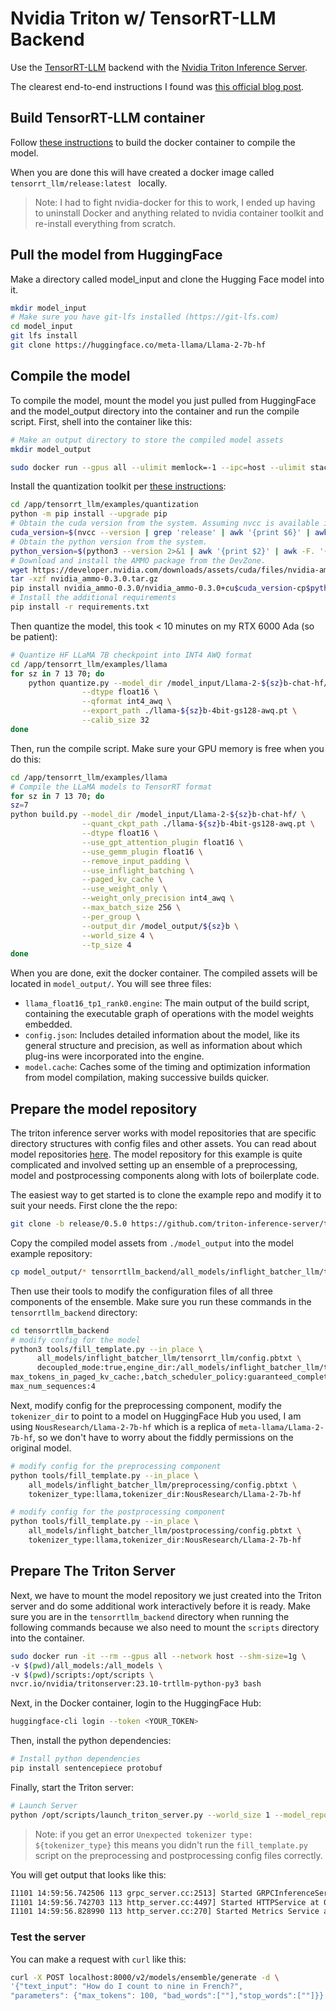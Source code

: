 # Nvidia Triton w/ TensorRT-LLM Backend

Use the [TensorRT-LLM](https://github.com/NVIDIA/TensorRT-LLM/tree/main) backend with the [Nvidia Triton Inference Server](https://github.com/triton-inference-server/server).

The clearest end-to-end instructions I found was [this official blog post](https://developer.nvidia.com/blog/optimizing-inference-on-llms-with-tensorrt-llm-now-publicly-available/).

## Build TensorRT-LLM container

Follow [these instructions](https://github.com/NVIDIA/TensorRT-LLM/blob/release/0.5.0/docs/source/installation.md) to build the docker container to compile the model.  

When you are done this will have created a docker image called `tensorrt_llm/release:latest ` locally.

> Note: I had to fight nvidia-docker for this to work, I ended up having to uninstall Docker and anything related to nvidia container toolkit and re-install everything from scratch.

## Pull the model from HuggingFace

Make a directory called model_input and clone the Hugging Face model into it.

```bash
mkdir model_input
# Make sure you have git-lfs installed (https://git-lfs.com)
cd model_input
git lfs install
git clone https://huggingface.co/meta-llama/Llama-2-7b-hf
```

## Compile the model

To compile the model, mount the model you just pulled from HuggingFace and the model_output directory into the container and run the compile script.  First, shell into the container like this:

```bash
# Make an output directory to store the compiled model assets
mkdir model_output

sudo docker run --gpus all --ulimit memlock=-1 --ipc=host --ulimit stack=67108864 -it -v ${PWD}/model_input:/model_input -v  ${PWD}/model_output:/model_output tensorrt_llm/release:latest bash
```

Install the quantization toolkit per [these instructions](https://github.com/NVIDIA/TensorRT-LLM/tree/release/0.5.0/examples/quantization#tensorrt-llm-quantization-toolkit-installation-guide):

```bash
cd /app/tensorrt_llm/examples/quantization
python -m pip install --upgrade pip
# Obtain the cuda version from the system. Assuming nvcc is available in path.
cuda_version=$(nvcc --version | grep 'release' | awk '{print $6}' | awk -F'[V.]' '{print $2$3}')
# Obtain the python version from the system.
python_version=$(python3 --version 2>&1 | awk '{print $2}' | awk -F. '{print $1$2}')
# Download and install the AMMO package from the DevZone.
wget https://developer.nvidia.com/downloads/assets/cuda/files/nvidia-ammo/nvidia_ammo-0.3.0.tar.gz
tar -xzf nvidia_ammo-0.3.0.tar.gz
pip install nvidia_ammo-0.3.0/nvidia_ammo-0.3.0+cu$cuda_version-cp$python_version-cp$python_version-linux_x86_64.whl
# Install the additional requirements
pip install -r requirements.txt
```

Then quantize the model, this took < 10 minutes on my RTX 6000 Ada (so be patient):

```bash
# Quantize HF LLaMA 7B checkpoint into INT4 AWQ format
cd /app/tensorrt_llm/examples/llama
for sz in 7 13 70; do
    python quantize.py --model_dir /model_input/Llama-2-${sz}b-chat-hf/ \
                --dtype float16 \
                --qformat int4_awq \
                --export_path ./llama-${sz}b-4bit-gs128-awq.pt \
                --calib_size 32
done
```

Then, run the compile script.  Make sure your GPU memory is free when you do this:

```bash
cd /app/tensorrt_llm/examples/llama
# Compile the LLaMA models to TensorRT format
for sz in 7 13 70; do
sz=7
python build.py --model_dir /model_input/Llama-2-${sz}b-chat-hf/ \
                --quant_ckpt_path ./llama-${sz}b-4bit-gs128-awq.pt \
                --dtype float16 \
                --use_gpt_attention_plugin float16 \
                --use_gemm_plugin float16 \
                --remove_input_padding \
                --use_inflight_batching \
                --paged_kv_cache \
                --use_weight_only \
                --weight_only_precision int4_awq \
                --max_batch_size 256 \
                --per_group \
                --output_dir /model_output/${sz}b \
                --world_size 4 \
                --tp_size 4 
done
```


When you are done, exit the docker container.  The compiled assets will be located in `model_output/`.  You will see three files:

- `llama_float16_tp1_rank0.engine`: The main output of the build script, containing the executable graph of operations with the model weights embedded.
- `config.json`: Includes detailed information about the model, like its general structure and precision, as well as information about which plug-ins were incorporated into the engine.
- `model.cache`: Caches some of the timing and optimization information from model compilation, making successive builds quicker.



## Prepare the model repository

The triton inference server works with model repositories that are specific directory structures with config files and other assets.  You can read about model repositories [here](https://docs.nvidia.com/deeplearning/triton-inference-server/user-guide/docs/user_guide/model_repository.html).  The model repository for this example is quite complicated and involved setting up an ensemble of a preprocessing, model and postprocessing components along with lots of boilerplate code.  

The easiest way to get started is to clone the example repo and modify it to suit your needs.  First clone the the repo:

```bash
git clone -b release/0.5.0 https://github.com/triton-inference-server/tensorrtllm_backend.git
```

Copy the compiled model assets from `./model_output` into the model example repository:

```bash
cp model_output/* tensorrtllm_backend/all_models/inflight_batcher_llm/tensorrt_llm/1/
```

Then use their tools to modify the configuration files of all three components of the ensemble. Make sure you run these commands in the `tensorrtllm_backend` directory:

```bash
cd tensorrtllm_backend
# modify config for the model
python3 tools/fill_template.py --in_place \
      all_models/inflight_batcher_llm/tensorrt_llm/config.pbtxt \
      decoupled_mode:true,engine_dir:/all_models/inflight_batcher_llm/tensorrt_llm/1,\
max_tokens_in_paged_kv_cache:,batch_scheduler_policy:guaranteed_completion,kv_cache_free_gpu_mem_fraction:0.2,\
max_num_sequences:4
```

Next, modify config for the preprocessing component, modify the `tokenizer_dir` to point to a model on HuggingFace Hub you used, I am using `NousResearch/Llama-2-7b-hf` which is a replica of `meta-llama/Llama-2-7b-hf`, so we don't have to worry about the fiddly permissions on the original model.

```bash
# modify config for the preprocessing component
python tools/fill_template.py --in_place \
    all_models/inflight_batcher_llm/preprocessing/config.pbtxt \
    tokenizer_type:llama,tokenizer_dir:NousResearch/Llama-2-7b-hf

# modify config for the postprocessing component
python tools/fill_template.py --in_place \
    all_models/inflight_batcher_llm/postprocessing/config.pbtxt \
    tokenizer_type:llama,tokenizer_dir:NousResearch/Llama-2-7b-hf
```

## Prepare The Triton Server

Next, we have to mount the model repository we just created into the Triton server and do some additional work interactively before it is ready.  Make sure you are in the `tensorrtllm_backend` directory when running the following commands because we also need to mount the `scripts` directory into the container.

```bash
sudo docker run -it --rm --gpus all --network host --shm-size=1g \
-v $(pwd)/all_models:/all_models \
-v $(pwd)/scripts:/opt/scripts \
nvcr.io/nvidia/tritonserver:23.10-trtllm-python-py3 bash
```

Next, in the Docker container, login to the HuggingFace Hub:


```bash
huggingface-cli login --token <YOUR_TOKEN>
```

Then, install the python dependencies:

```bash
# Install python dependencies
pip install sentencepiece protobuf
```

Finally, start the Triton server:

```bash
# Launch Server
python /opt/scripts/launch_triton_server.py --world_size 1 --model_repo /all_models/inflight_batcher_llm 
```

> Note: if you get an error `Unexpected tokenizer type: ${tokenizer_type}` this means you didn't run the `fill_template.py` script on the preprocessing and postprocessing config files correctly.

You will get output that looks like this:

```bash
I1101 14:59:56.742506 113 grpc_server.cc:2513] Started GRPCInferenceService at 0.0.0.0:8001
I1101 14:59:56.742703 113 http_server.cc:4497] Started HTTPService at 0.0.0.0:8000
I1101 14:59:56.828990 113 http_server.cc:270] Started Metrics Service at 0.0.0.0:8002
```

### Test the server

You can make a request with `curl` like this:

```bash
curl -X POST localhost:8000/v2/models/ensemble/generate -d \
'{"text_input": "How do I count to nine in French?",
"parameters": {"max_tokens": 100, "bad_words":[""],"stop_words":[""]}}'
```
